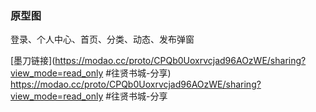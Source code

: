 ### 原型图

登录、个人中心、首页、分类、动态、发布弹窗

[墨刀链接](https://modao.cc/proto/CPQb0Uoxrvcjad96AOzWE/sharing?view_mode=read_only #往贤书城-分享)
https://modao.cc/proto/CPQb0Uoxrvcjad96AOzWE/sharing?view_mode=read_only #往贤书城-分享 
 